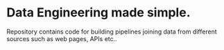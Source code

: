 # Data Engineering made simple.

Repository contains code for building pipelines joining data from different sources such as web pages, APIs etc..

<src img = "pipes.png" width = 600 height = 300>

